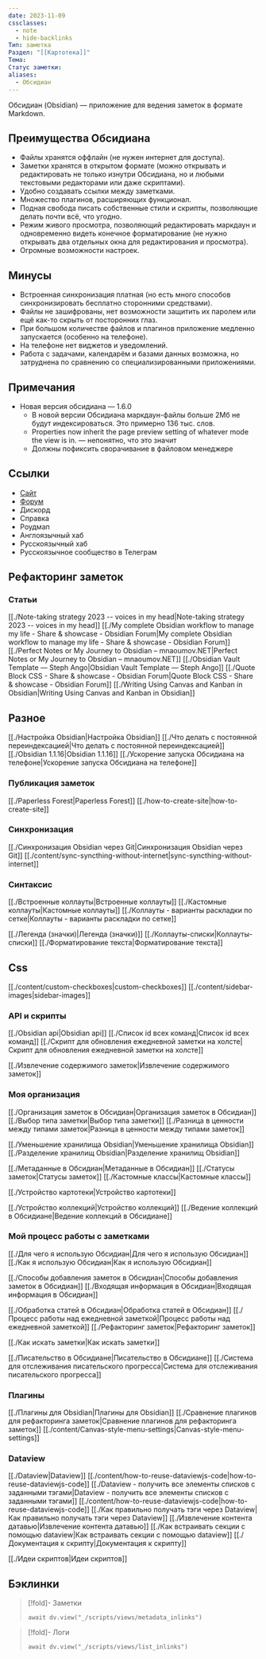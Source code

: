 ```yaml
---
date: 2023-11-09
cssclasses:
  - note
  - hide-backlinks
Тип: заметка
Раздел: "[[Картотека]]"
Тема: 
Статус заметки: 
aliases:
  - Обсидиан
---
```


Обсидиан (Obsidian) — приложение для ведения заметок в формате Markdown. 

## Преимущества Обсидиана

- Файлы хранятся оффлайн (не нужен интернет для доступа).
- Заметки хранятся в открытом формате (можно открывать и редактировать не только изнутри Обсидиана, но и любыми текстовыми редакторами или даже скриптами).
- Удобно создавать ссылки между заметками.
- Множество плагинов, расширяющих функционал.
- Подная свобода писать собственные стили и скрипты, позволяющие делать почти всё, что угодно.
- Режим живого просмотра, позволяющий редактировать маркдаун и одновременно видеть конечное форматирование (не нужно открывать два отдельных окна для редактирования и просмотра).
- Огромные возможности настроек.

## Минусы

- Встроенная синхронизация платная (но есть много способов синхронизировать бесплатно сторонними средствами).
- Файлы не зашифрованы, нет возможности защитить их паролем или ещё как-то скрыть от посторонних глаз.
- При большом количестве файлов и плагинов приложение медленно запускается (особенно на телефоне).
- На телефоне нет виджетов и уведомлений.
- Работа с задачами, календарём и базами данных возможна, но затруднена по сравнению со специализированными приложениями.


## Примечания

- Новая версия обсидиана — 1.6.0
    - В новой версии Обсидиана маркдаун-файлы больше 2Мб не будут индексироваться. Это примерно 136 тыс. слов.
    - Properties now inherit the page preview setting of whatever mode the view is in. — непонятно, что это значит
    - Должны пофиксить сворачивание в файловом менеджере
## Ссылки

- [Сайт](https://obsidian.md/)
- [Форум]()
- Дискорд
- Справка
- Роудмап
- Англоязычный хаб
- Русскоязычный хаб
- Русскоязычное сообщество в Телеграм




## Рефакторинг заметок

### Статьи

[[./Note-taking strategy 2023 -- voices in my head|Note-taking strategy 2023 -- voices in my head]]
[[./My complete Obsidian workflow to manage my life - Share & showcase - Obsidian Forum|My complete Obsidian workflow to manage my life - Share & showcase - Obsidian Forum]]
[[./Perfect Notes or My Journey to Obsidian – mnaoumov.NET|Perfect Notes or My Journey to Obsidian – mnaoumov.NET]]
[[./Obsidian Vault Template — Steph Ango|Obsidian Vault Template — Steph Ango]]
[[./Quote Block CSS - Share & showcase - Obsidian Forum|Quote Block CSS - Share & showcase - Obsidian Forum]]
[[./Writing Using Canvas and Kanban in Obsidian|Writing Using Canvas and Kanban in Obsidian]]

## Разное

[[./Настройка Obsidian|Настройка Obsidian]]
[[./Что делать с постоянной переиндексацией|Что делать с постоянной переиндексацией]]
[[./Obsidian 1.1.16|Obsidian 1.1.16]]
[[./Ускорение запуска Обсидиана на телефоне|Ускорение запуска Обсидиана на телефоне]]


### Публикация заметок

[[./Paperless Forest|Paperless Forest]]
[[./how-to-create-site|how-to-create-site]]


### Синхронизация

[[./Синхронизация Obsidian через Git|Синхронизация Obsidian через Git]]
[[./content/sync-syncthing-without-internet|sync-syncthing-without-internet]]

### Синтаксис

[[./Встроенные коллауты|Встроенные коллауты]]
[[./Кастомные коллауты|Кастомные коллауты]]
[[./Коллауты - варианты раскладки по сетке|Коллауты - варианты раскладки по сетке]]

[[./Легенда (значки)|Легенда (значки)]]
[[./Коллауты-списки|Коллауты-списки]]
[[./Форматирование текста|Форматирование текста]]


## Css

[[./content/custom-checkboxes|custom-checkboxes]]
[[./content/sidebar-images|sidebar-images]]

### API и скрипты

[[./Obsidian api|Obsidian api]]
[[./Список id всех команд|Список id всех команд]]
[[./Скрипт для обновления ежедневной заметки на холсте|Скрипт для обновления ежедневной заметки на холсте]]

[[./Извлечение содержимого заметок|Извлечение содержимого заметок]]





### Моя организация

[[./Организация заметок в Обсидиан|Организация заметок в Обсидиан]]
[[./Выбор типа заметки|Выбор типа заметки]]
[[./Разница в ценности между типами заметок|Разница в ценности между типами заметок]]

[[./Уменьшение хранилища Obsidian|Уменьшение хранилища Obsidian]]
[[./Разделение хранилищ Obsidian|Разделение хранилищ Obsidian]]

[[./Метаданные в Обсидиан|Метаданные в Обсидиан]]
[[./Статусы заметок|Статусы заметок]]
[[./Кастомные классы|Кастомные классы]]

[[./Устройство картотеки|Устройство картотеки]]

[[./Устройство коллекций|Устройство коллекций]]
[[./Ведение коллекций в Обсидиане|Ведение коллекций в Обсидиане]]






### Мой процесс работы с заметками

[[./Для чего я использую Обсидиан|Для чего я использую Обсидиан]] 
[[./Как я использую Обсидиан|Как я использую Обсидиан]]

[[./Способы добавления заметок в Обсидиан|Способы добавления заметок в Обсидиан]]
[[./Входящая информация в Обсидиан|Входящая информация в Обсидиан]]


[[./Обработка статей в Обсидиан|Обработка статей в Обсидиан]]
[[./Процесс работы над ежедневной заметкой|Процесс работы над ежедневной заметкой]]
[[./Рефакторинг заметок|Рефакторинг заметок]]

[[./Как искать заметки|Как искать заметки]]

[[./Писательство в Обсидиане|Писательство в Обсидиане]]
[[./Система для отслеживания писательского прогресса|Система для отслеживания писательского прогресса]]
### Плагины

[[./Плагины для Obsidian|Плагины для Obsidian]]
[[./Сравнение плагинов для рефакторинга заметок|Сравнение плагинов для рефакторинга заметок]]
[[./content/Canvas-style-menu-settings|Canvas-style-menu-settings]]


### Dataview
[[./Dataview|Dataview]]
[[./content/how-to-reuse-dataviewjs-code|how-to-reuse-dataviewjs-code]]
[[./Dataview - получить все элементы списков с заданными тэгами|Dataview - получить все элементы списков с заданными тэгами]]
[[./content/how-to-reuse-dataviewjs-code|how-to-reuse-dataviewjs-code]]
[[./Как правильно получать тэги через Dataview|Как правильно получать тэги через Dataview]]
[[./Извлечение контента датавью|Извлечение контента датавью]]
[[./Как встраивать секции с помощью dataview|Как встраивать секции с помощью dataview]]
[[./Документация к скрипту|Документация к скрипту]]

[[./Идеи скриптов|Идеи скриптов]]



## Бэклинки
>[!fold]- Заметки
>
>```dataviewjs
>await dv.view("_/scripts/views/metadata_inlinks")
>```

>[!fold]- Логи
>```dataviewjs
>await dv.view("_/scripts/views/list_inlinks")
>```


